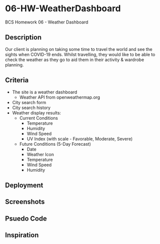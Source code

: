 # 06-HW-WeatherDashboard
BCS Homework 06 - Weather Dashboard

## Description
Our client is planning on taking some time to travel the world and see the sights when COVID-19 ends.  Whilst travelling, they would like to be able to check the weather as they go to aid them in their activity & wardrobe planning.

## Criteria
- The site is a weather dashboard
    - Weather API from openweathermap.org
- City search form
- City search history
- Weather display results:
    - Current Conditions
        - Temperature
        - Humidity
        - Wind Speed
        - UV Index (with scale - Favorable, Moderate, Severe)
    - Future Conditions (5-Day Forecast)
        - Date
        - Weather Icon
        - Temperature
        - Wind Speed
        - Humidity

## Deployment

## Screenshots

## Psuedo Code

## Inspiration